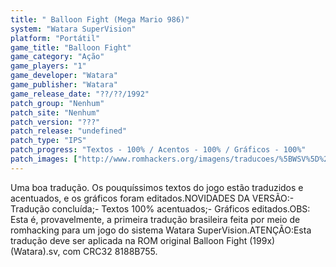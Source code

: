 ```yaml
---
title: " Balloon Fight (Mega Mario 986)"
system: "Watara SuperVision"
platform: "Portátil"
game_title: "Balloon Fight"
game_category: "Ação"
game_players: "1"
game_developer: "Watara"
game_publisher: "Watara"
game_release_date: "??/??/1992"
patch_group: "Nenhum"
patch_site: "Nenhum"
patch_version: "???"
patch_release: "undefined"
patch_type: "IPS"
patch_progress: "Textos - 100% / Acentos - 100% / Gráficos - 100%"
patch_images: ["http://www.romhackers.org/imagens/traducoes/%5BWSV%5D%20Balloon%20Fight%20-%20Mega%20Mario%20986%20-%201.png","http://www.romhackers.org/imagens/traducoes/%5BWSV%5D%20Balloon%20Fight%20-%20Mega%20Mario%20986%20-%202.png","http://www.romhackers.org/imagens/traducoes/%5BWSV%5D%20Balloon%20Fight%20-%20Mega%20Mario%20986%20-%203.png"]
---
```

Uma boa tradução. Os pouquíssimos textos do jogo estão traduzidos e acentuados, e os gráficos foram editados.NOVIDADES DA VERSÃO:- Tradução concluída;- Textos 100% acentuados;- Gráficos editados.OBS: Esta é, provavelmente, a primeira tradução brasileira feita por meio de romhacking para um jogo do sistema Watara SuperVision.ATENÇÃO:Esta tradução deve ser aplicada na ROM original Balloon Fight (199x) (Watara).sv, com CRC32 8188B755.